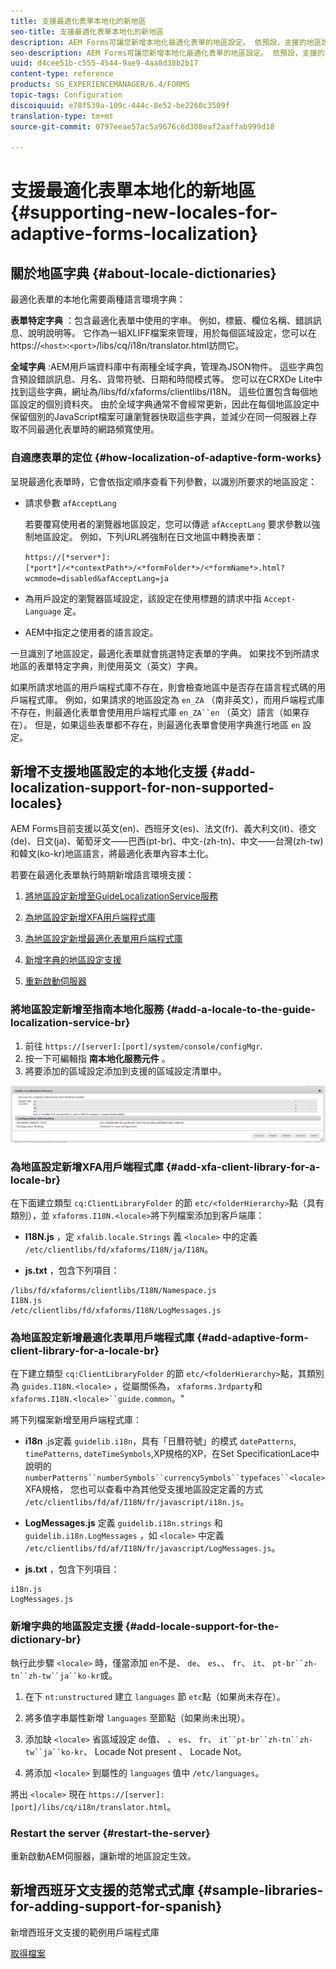 ```yaml
---
title: 支援最適化表單本地化的新地區
seo-title: 支援最適化表單本地化的新地區
description: AEM Forms可讓您新增本地化最適化表單的地區設定。 依預設，支援的地區設定是英文、法文、德文和日文。
seo-description: AEM Forms可讓您新增本地化最適化表單的地區設定。 依預設，支援的地區設定是英文、法文、德文和日文。
uuid: d4cee51b-c555-4544-9ae9-4aa8d38b2b17
content-type: reference
products: SG_EXPERIENCEMANAGER/6.4/FORMS
topic-tags: Configuration
discoiquuid: e78f539a-109c-444c-8e52-be2260c3509f
translation-type: tm+mt
source-git-commit: 0797eeae57ac5a9676c6d308eaf2aaffab999d18

---
```



# 支援最適化表單本地化的新地區 {#supporting-new-locales-for-adaptive-forms-localization}

## 關於地區字典 {#about-locale-dictionaries}

最適化表單的本地化需要兩種語言環境字典：

**表單特定字典** ：包含最適化表單中使用的字串。 例如，標籤、欄位名稱、錯誤訊息、說明說明等。 它作為一組XLIFF檔案來管理，用於每個區域設定，您可以在https://`<host>`:`<port>`/libs/cq/i18n/translator.html訪問它。

**全域字典** :AEM用戶端資料庫中有兩種全域字典，管理為JSON物件。 這些字典包含預設錯誤訊息、月名、貨幣符號、日期和時間模式等。 您可以在CRXDe Lite中找到這些字典，網址為/libs/fd/xfaforms/clientlibs/I18N。 這些位置包含每個地區設定的個別資料夾。 由於全域字典通常不會經常更新，因此在每個地區設定中保留個別的JavaScript檔案可讓瀏覽器快取這些字典，並減少在同一伺服器上存取不同最適化表單時的網路頻寬使用。

### 自適應表單的定位 {#how-localization-of-adaptive-form-works}

呈現最適化表單時，它會依指定順序查看下列參數，以識別所要求的地區設定：

* 請求參數 `afAcceptLang`

   若要覆寫使用者的瀏覽器地區設定，您可以傳遞 `afAcceptLang` 要求參數以強制地區設定。 例如，下列URL將強制在日文地區中轉換表單：

   `https://[*server*]:[*port*]/<*contextPath*>/<*formFolder*>/<*formName*>.html?wcmmode=disabled&afAcceptLang=ja`

* 為用戶設定的瀏覽器區域設定，該設定在使用標題的請求中指 `Accept-Language` 定。

* AEM中指定之使用者的語言設定。

一旦識別了地區設定，最適化表單就會挑選特定表單的字典。 如果找不到所請求地區的表單特定字典，則使用英文（英文）字典。

如果所請求地區的用戶端程式庫不存在，則會檢查地區中是否存在語言程式碼的用戶端程式庫。 例如，如果請求的地區設定為 `en_ZA` （南非英文），而用戶端程式庫不存在，則最適化表單會使用用戶端程式庫 `en_ZA``en` （英文）語言（如果存在）。 但是，如果這些表單都不存在，則最適化表單會使用字典進行地區 `en` 設定。

## 新增不支援地區設定的本地化支援 {#add-localization-support-for-non-supported-locales}

AEM Forms目前支援以英文(en)、西班牙文(es)、法文(fr)、義大利文(it)、德文(de)、日文(ja)、葡萄牙文——巴西(pt-br)、中文-(zh-tn)、中文——台灣(zh-tw)和韓文(ko-kr)地區語言，將最適化表單內容本土化。

若要在最適化表單執行時期新增語言環境支援：

1. [將地區設定新增至GuideLocalizationService服務](/help/forms/using/supporting-new-language-localization.md#p-add-a-locale-to-the-guide-localization-service-br-p)

1. [為地區設定新增XFA用戶端程式庫](/help/forms/using/supporting-new-language-localization.md#p-add-xfa-client-library-for-a-locale-br-p)

1. [為地區設定新增最適化表單用戶端程式庫](/help/forms/using/supporting-new-language-localization.md#p-add-adaptive-form-client-library-for-a-locale-br-p)
1. [新增字典的地區設定支援](/help/forms/using/supporting-new-language-localization.md#p-add-locale-support-for-the-dictionary-br-p)
1. [重新啟動伺服器](/help/forms/using/supporting-new-language-localization.md#p-restart-the-server-p)

### 將地區設定新增至指南本地化服務 {#add-a-locale-to-the-guide-localization-service-br}

1. 前往 `https://[server]:[port]/system/console/configMgr`.
1. 按一下可編輯指 **南本地化服務元件** 。
1. 將要添加的區域設定添加到支援的區域設定清單中。

![指南本地化服務](assets/configservice.png)

### 為地區設定新增XFA用戶端程式庫 {#add-xfa-client-library-for-a-locale-br}

在下面建立類型 `cq:ClientLibraryFolder` 的節 `etc/<folderHierarchy>`點（具有類別），並 `xfaforms.I18N.<locale>`將下列檔案添加到客戶端庫：

* **I18N.js** ，定 `xfalib.locale.Strings` 義 `<locale>` 中的定義 `/etc/clientlibs/fd/xfaforms/I18N/ja/I18N`。

* **js.txt** ，包含下列項目：

```
/libs/fd/xfaforms/clientlibs/I18N/Namespace.js
I18N.js
/etc/clientlibs/fd/xfaforms/I18N/LogMessages.js
```

### 為地區設定新增最適化表單用戶端程式庫 {#add-adaptive-form-client-library-for-a-locale-br}

在下建立類型 `cq:ClientLibraryFolder` 的節 `etc/<folderHierarchy>`點，其類別為 `guides.I18N.<locale>` ，從屬關係為， `xfaforms.3rdparty`和 `xfaforms.I18N.<locale>``guide.common`。&quot;

將下列檔案新增至用戶端程式庫：

* **i18n** .js定義 `guidelib.i18n`，具有「日曆符號」的模式 `datePatterns`, `timePatterns`, `dateTimeSymbols`,XP規格的XP，在Set SpecificationLace中說明的 `numberPatterns``numberSymbols``currencySymbols``typefaces``<locale>`[](https://helpx.adobe.com/content/dam/Adobe/specs/xfa_spec_3_3.pdf)XFA規格， 您也可以查看中為其他受支援地區設定定義的方式 `/etc/clientlibs/fd/af/I18N/fr/javascript/i18n.js`。

* **LogMessages.js** 定義 `guidelib.i18n.strings` 和 `guidelib.i18n.LogMessages` ，如 `<locale>` 中定義 `/etc/clientlibs/fd/af/I18N/fr/javascript/LogMessages.js`。

* **js.txt** ，包含下列項目：

```
i18n.js
LogMessages.js
```

### 新增字典的地區設定支援 {#add-locale-support-for-the-dictionary-br}

執行此步驟 `<locale>` 時，僅當添加 `en`不是、 `de`、 `es`、、 `fr`、 `it`、 `pt-br``zh-tn``zh-tw``ja``ko-kr`或。

1. 在下 `nt:unstructured` 建立 `languages` 節 `etc`點（如果尚未存在）。

1. 將多值字串屬性新增 `languages` 至節點（如果尚未出現）。
1. 添加缺 `<locale>` 省區域設定 `de`值、 、 `es`、 `fr`、 `it``pt-br``zh-tn``zh-tw``ja``ko-kr`、 Locade Not present 、 Locade Not。

1. 將添加 `<locale>` 到屬性的 `languages` 值中 `/etc/languages`。

將出 `<locale>` 現在 `https://[server]:[port]/libs/cq/i18n/translator.html`。

### Restart the server {#restart-the-server}

重新啟動AEM伺服器，讓新增的地區設定生效。

## 新增西班牙文支援的范常式式庫 {#sample-libraries-for-adding-support-for-spanish}

新增西班牙文支援的範例用戶端程式庫

[取得檔案](assets/sample.zip)
